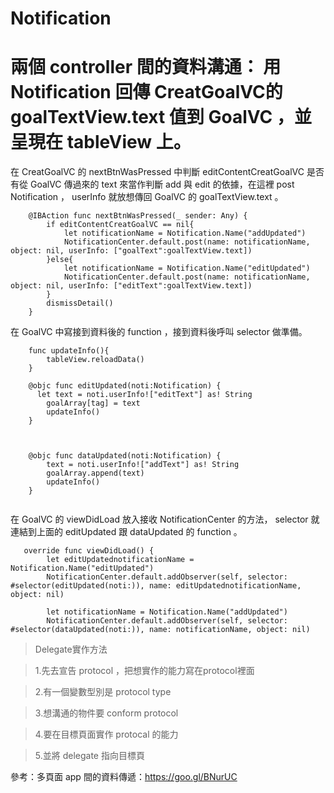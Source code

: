 # Notification
# 兩個 controller 間的資料溝通： 用 Notification 回傳 CreatGoalVC的goalTextView.text 值到 GoalVC ，並呈現在 tableView 上。


在 CreatGoalVC 的 nextBtnWasPressed 中判斷 editContentCreatGoalVC 是否有從 GoalVC 傳過來的 text 來當作判斷 add 與 edit 的依據，在這裡 post Notification ， userInfo 就放想傳回 GoalVC 的 goalTextView.text 。

``` 
    @IBAction func nextBtnWasPressed(_ sender: Any) {
        if editContentCreatGoalVC == nil{
            let notificationName = Notification.Name("addUpdated")
            NotificationCenter.default.post(name: notificationName, object: nil, userInfo: ["goalText":goalTextView.text])
        }else{
            let notificationName = Notification.Name("editUpdated")
            NotificationCenter.default.post(name: notificationName, object: nil, userInfo: ["editText":goalTextView.text])
        }
        dismissDetail()
    }
``` 

在 GoalVC 中寫接到資料後的 function ，接到資料後呼叫 selector 做準備。

``` 
    func updateInfo(){
        tableView.reloadData()
    }

    @objc func editUpdated(noti:Notification) {
      let text = noti.userInfo!["editText"] as! String
        goalArray[tag] = text
        updateInfo()
    }
    
    
    
    @objc func dataUpdated(noti:Notification) {
        text = noti.userInfo!["addText"] as! String
        goalArray.append(text)
        updateInfo()
    }
    
``` 


在 GoalVC 的 viewDidLoad 放入接收 NotificationCenter 的方法， selector 就連結到上面的 editUpdated 跟 dataUpdated 的 function 。
``` 
   override func viewDidLoad() {
        let editUpdatednotificationName = Notification.Name("editUpdated")
        NotificationCenter.default.addObserver(self, selector: #selector(editUpdated(noti:)), name: editUpdatednotificationName, object: nil)
        
        let notificationName = Notification.Name("addUpdated")
        NotificationCenter.default.addObserver(self, selector: #selector(dataUpdated(noti:)), name: notificationName, object: nil)

``` 
>Delegate實作方法

>1.先去宣告 protocol ，把想實作的能力寫在protocol裡面

>2.有一個變數型別是 protocol type

>3.想溝通的物件要 conform protocol 

>4.要在目標頁面實作 protocal 的能力

>5.並將 delegate 指向目標頁


參考：多頁面 app 間的資料傳遞：https://goo.gl/BNurUC
